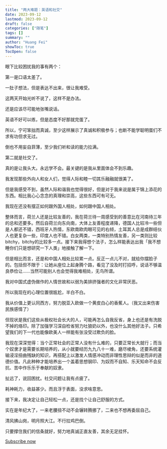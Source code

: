 ```yaml
---
title: "两大难题：英语和社交"
date: 2023-09-12
lastmod: 2023-09-12
draft: false
categories: ["随笔"]
tags: []
summary: ""
author: "Huang Fei"
showToc: true
TocOpen: false
---
```


眼下比较困扰我的事有两个：

第一是口语太差了。

一肚子想法，但是表达不出来，很让我难受。

这两天开始光听不说了，这样不是办法。

还是应该尽可能地张嘴说话。

英语不好可以练，但是态度不好那就完蛋了。

所以，宁可笨拙而真诚，至少这样展示了真诚和积极参与；也断不能学聪明蛋们不求有功但求无过。

倒也不用妄自菲薄，至少我们听和读的能力拉满。

第二就是社交了。

真的是让我头大。永远学不会。最关键的是我从里面体会不到乐趣。

我发现那些外向人和女人们，觉得人际和睦一切其乐融融就很美了。

但是我感受不到，虽然人际和谐我也觉得很好，但是对于我来说是属于锦上添花的东西。相比我心心念念的真理和崇高，这些东西可有可无。

我现在还没有摆正如何跟外国人相处，如何跟中国人相处。

整体而言，荷兰人还是比较友善的，我在荷兰待一周感受到的善意比在河南待三年的总和还要多。然后自荷兰向东向南，大体上友善程度递降，德国人比较冷一些但是人都还不错，西班牙人热情，东欧南欧肉眼可见的右倾，土耳其人总是成群结伙人也更复杂一些，印度人也不错。白女两类，一类特别热情友善，另一类则比较bitchy，bitchy的比较多一点。接下来我得想个法子，怎么样能表达出我「我不想睡你们只是想研究一下人类」地接触了解一下。

但是相比而言，还是和中国人相处比较累一点。反正一点儿不对，就给你摆脸子的。包括但不限于：让她从座位上起身腾个路，看见了没及时打招呼，说话不够温良恭俭让……当然可能别人也会觉得我难相处，无鸟所谓。

我对中国式虚伪做作的人情世故和以弱为美排挤强者的文化非常厌恶。

所以我现在的心理位置很尴尬，半白不白。

我从价值上更认同西方，努力脱亚入欧做一个黄皮白心的香蕉人。（我又出来伤害民族感情了）

但现状是我们这些从极权社会长大的人，可能再怎么自我反省，身上也还是有洗脱不掉的烙印。除了加强学习深自检省努力吐狼奶以外，也没什么其他好法子。只希望我们的下一代也能像欧美人一样能有张没受过欺负的脸。

我现在深深觉得：当个正常社会的正常人没有什么难的，只要正常长大就行；而当个奴隶才是需要长期培养的，从小就要经历九九八十一难，磨尽棱角，还要系统灌输浸淫扭曲残缺的知识，再搭配上以激发人情感冲动而非理性思辩的似是而非的道德价值。凡此种种才能培养出一个盖着思想钢印、为奴而不自知、乐天知命不会反抗、苦中作乐乐于奉献的奴隶。

扯远了，说回困扰。社交问题让我有点疲了。

耗神耗力，收益甚少。而且浮于表面，没求啥意思。

接下来，我决定让自己轻松一点，还是找个让自己舒服的方式。

实在是年纪大了，一来老腰扭不动不会辗转腾挪了，二来也不想再委屈自己。

清风拂山岗，明月照大江。不行拉鸡巴倒。

只要撑住我们的信条就好，努力地真诚正直友善，其余无足挂怀。

[Subscribe now](https://feithink.substack.com/subscribe?)